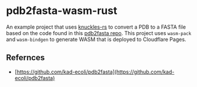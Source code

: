 # pdb2fasta-wasm-rust
An example project that uses [knuckles-rs](https://github.com/ethanholz/knuckles-rs) to convert a PDB to a FASTA file based on the code found in this [pdb2fasta repo](https://github.com/kad-ecoli/pdb2fasta). This project uses `wasm-pack` and `wasm-bindgen` to generate WASM that is deployed to Cloudflare Pages.

## Refernces
- [https://github.com/kad-ecoli/pdb2fasta](https://github.com/kad-ecoli/pdb2fasta)
